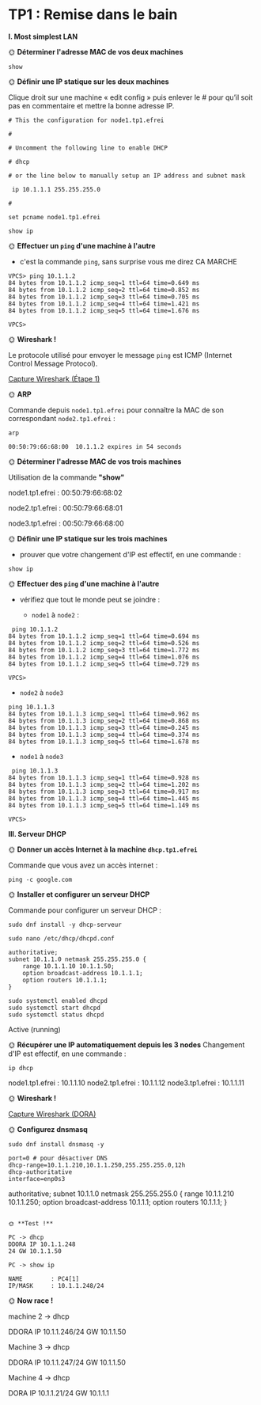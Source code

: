 # TP1 : Remise dans le bain
**I. Most simplest LAN**

🌞 **Déterminer l'adresse MAC de vos deux machines**

````
show
````

🌞 **Définir une IP statique sur les deux machines**

Clique droit sur une machine « edit config » puis enlever le # pour qu’il soit pas en commentaire et mettre la bonne adresse IP.

````
# This the configuration for node1.tp1.efrei

#

# Uncomment the following line to enable DHCP

# dhcp

# or the line below to manually setup an IP address and subnet mask

 ip 10.1.1.1 255.255.255.0

#

set pcname node1.tp1.efrei
````


````
show ip
````

🌞 **Effectuer un `ping` d'une machine à l'autre**

- c'est la commande `ping`, sans surprise vous me direz CA MARCHE
````
VPCS> ping 10.1.1.2
84 bytes from 10.1.1.2 icmp_seq=1 ttl=64 time=0.649 ms
84 bytes from 10.1.1.2 icmp_seq=2 ttl=64 time=0.852 ms
84 bytes from 10.1.1.2 icmp_seq=3 ttl=64 time=0.705 ms
84 bytes from 10.1.1.2 icmp_seq=4 ttl=64 time=1.421 ms
84 bytes from 10.1.1.2 icmp_seq=5 ttl=64 time=1.676 ms

VPCS>
````

🌞 **Wireshark !**

Le protocole utilisé pour envoyer le message `ping` est ICMP (Internet Control Message Protocol).

[Capture Wireshark (Étape 1)](étape1.pcapng)

🌞 **ARP**

 Commande depuis `node1.tp1.efrei` pour connaître la MAC de son correspondant `node2.tp1.efrei` : 
 ````
 arp

00:50:79:66:68:00  10.1.1.2 expires in 54 seconds
````


🌞 **Déterminer l'adresse MAC de vos trois machines**

Utilisation de la commande **"show"**

node1.tp1.efrei :  00:50:79:66:68:02

node2.tp1.efrei :  00:50:79:66:68:01

node3.tp1.efrei :  00:50:79:66:68:00

🌞 **Définir une IP statique sur les trois machines**

- prouver que votre changement d'IP est effectif, en une commande : 
````
show ip 
````

🌞 **Effectuer des `ping` d'une machine à l'autre**

- vérifiez que tout le monde peut se joindre : 

  - `node1` à `node2` :

````
 ping 10.1.1.2
84 bytes from 10.1.1.2 icmp_seq=1 ttl=64 time=0.694 ms
84 bytes from 10.1.1.2 icmp_seq=2 ttl=64 time=0.526 ms
84 bytes from 10.1.1.2 icmp_seq=3 ttl=64 time=1.772 ms
84 bytes from 10.1.1.2 icmp_seq=4 ttl=64 time=1.076 ms
84 bytes from 10.1.1.2 icmp_seq=5 ttl=64 time=0.729 ms

VPCS>
````

  - `node2` à `node3`

````
ping 10.1.1.3
84 bytes from 10.1.1.3 icmp_seq=1 ttl=64 time=0.962 ms
84 bytes from 10.1.1.3 icmp_seq=2 ttl=64 time=0.868 ms
84 bytes from 10.1.1.3 icmp_seq=3 ttl=64 time=0.245 ms
84 bytes from 10.1.1.3 icmp_seq=4 ttl=64 time=0.374 ms
84 bytes from 10.1.1.3 icmp_seq=5 ttl=64 time=1.678 ms
````

  - `node1` à `node3`

````
 ping 10.1.1.3
84 bytes from 10.1.1.3 icmp_seq=1 ttl=64 time=0.928 ms
84 bytes from 10.1.1.3 icmp_seq=2 ttl=64 time=1.202 ms
84 bytes from 10.1.1.3 icmp_seq=3 ttl=64 time=0.917 ms
84 bytes from 10.1.1.3 icmp_seq=4 ttl=64 time=1.445 ms
84 bytes from 10.1.1.3 icmp_seq=5 ttl=64 time=1.149 ms

VPCS>
````

**III. Serveur DHCP**

🌞 **Donner un accès Internet à la machine `dhcp.tp1.efrei`**

Commande que vous avez un accès internet : 
````
ping -c google.com
````
🌞 **Installer et configurer un serveur DHCP**

Commande pour configurer un serveur DHCP : 

````
sudo dnf install -y dhcp-serveur

sudo nano /etc/dhcp/dhcpd.conf

authoritative;
subnet 10.1.1.0 netmask 255.255.255.0 {
    range 10.1.1.10 10.1.1.50;
    option broadcast-address 10.1.1.1;
    option routers 10.1.1.1;
}

sudo systemctl enabled dhcpd
sudo systemctl start dhcpd
sudo systemctl status dhcpd
````
Active (running)

🌞 **Récupérer une IP automatiquement depuis les 3 nodes**
Changement d'IP est effectif, en une commande : 
````
ip dhcp
````
node1.tp1.efrei : 10.1.1.10
node2.tp1.efrei : 10.1.1.12
node3.tp1.efrei : 10.1.1.11

🌞 **Wireshark !**

[Capture Wireshark (DORA)](wireshark%20dora.pcapng)

🌞 **Configurez dnsmasq**

````
sudo dnf install dnsmasq -y

port=0 # pour désactiver DNS
dhcp-range=10.1.1.210,10.1.1.250,255.255.255.0,12h
dhcp-authoritative
interface=enp0s3
````


authoritative;
subnet 10.1.1.0 netmask 255.255.255.0 {
    range 10.1.1.210 10.1.1.250;
    option broadcast-address 10.1.1.1;
    option routers 10.1.1.1;
}

````

🌞 **Test !**

PC -> dhcp
DDORA IP 10.1.1.248
24 GW 10.1.1.50
````
````
PC -> show ip

NAME        : PC4[1]
IP/MASK     : 10.1.1.248/24
````

🌞 **Now race !**

machine 2 -> dhcp

DDORA IP 10.1.1.246/24 GW 10.1.1.50

Machine 3 -> dhcp

DDORA IP 10.1.1.247/24 GW 10.1.1.50

Machine 4 -> dhcp

DORA IP 10.1.1.21/24 GW 10.1.1.1




